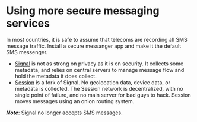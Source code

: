 # Using more secure messaging services

In most countries, it is safe to assume that telecoms are recording all SMS message traffic. Install a secure messanger app and make it the default SMS messenger.

* [Signal](https://www.signal.org/) is not as strong on privacy as it is on security. It collects some metadata, and relies on central servers to manage message flow and hold the metadata it does collect.
* [Session](https://getsession.org/) is a fork of Signal. No geolocation data, device data, or metadata is collected. The Session network is decentralized, with no single point of failure, and no main server for bad guys to hack. Session moves messages using an onion routing system.

***Note***: Signal no longer accepts SMS messages.